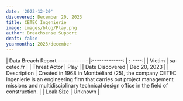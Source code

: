 ```yaml
---
date: '2023-12-20'
discovered: December 20, 2023
title: CETEC Ingenierie
image: images/blog/Play.png
author: Breachsense Support
draft: false
yearmonths: 2023/december
---
```



| Data Breach Report
------------:     |:-------------:    | :-----:|
| Victim      | sa-cetec.fr      | 
| Threat Actor      | Play      | 
| Date Discovered      | Dec 20, 2023      | 
| Description      | Created in 1968 in Montbéliard (25), the company CETEC Ingenierie is an engineering firm that carries out project management missions and multidisciplinary technical design office in the field of construction.      | 
| Leak Size      | Unknown      | 

